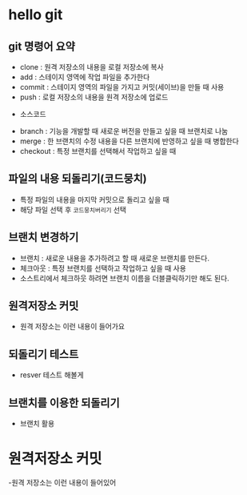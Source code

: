 # hello git

## git 명령어 요약

- clone : 원격 저장소의 내용을 로컬 저장소에 복사
- add : 스테이지 영역에 작업 파일을 추가한다
- commit : 스테이지 영역의 파일을 가지고 커밋(세이브)을 만들 때 사용
- push : 로컬 저장소의 내용을 원격 저장소에 업로드

+ 소스코드
- branch : 기능을 개발할 때 새로운 버전을 만들고 싶을 때 브랜치로 나눔
- merge : 한 브랜치의 수정 내용을 다른 브랜치에 반영하고 싶을 때 병합한다
- checkout : 특정 브랜치를 선택해서 작업하고 싶을 때

## 파일의 내용 되돌리기(코드뭉치)
- 특정 파일의 내용을 마지막 커밋으로 돌리고 싶을 때
- 해당 파일 선택 후 `코드뭉치버리기` 선택

## 브랜치 변경하기
- 브랜치 : 새로운 내용을 추가하려고 할 때 새로운 브랜치를 만든다.
- 체크아웃 : 특정 브랜치를 선택하고 작업하고 싶을 때 사용
- 소스트리에서 체크하웃 하려면 브랜치 이름을 더블클릭하기만 해도 된다.


## 원격저장소 커밋
- 원격 저장소는 이런 내용이 들어가요

## 되돌리기 테스트
- resver 테스트 해볼게

## 브랜치를 이용한 되돌리기
- 브랜치 활용

# 원격저장소 커밋
-원격 저장소는 이런 내용이 들어있어

